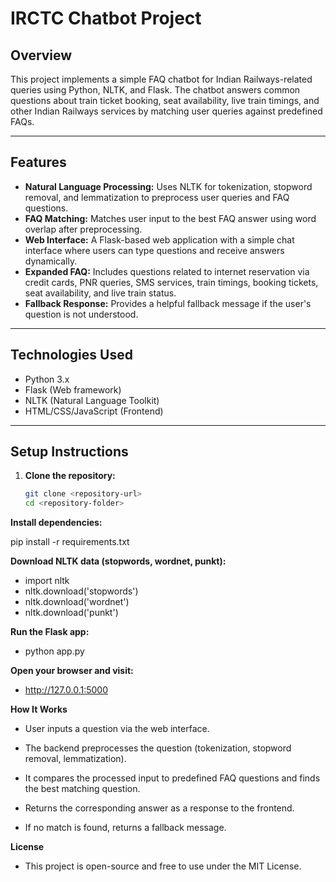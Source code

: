 # IRCTC Chatbot Project

## Overview

This project implements a simple FAQ chatbot for Indian Railways-related queries using Python, NLTK, and Flask. The chatbot answers common questions about train ticket booking, seat availability, live train timings, and other Indian Railways services by matching user queries against predefined FAQs.

---

## Features

- **Natural Language Processing:** Uses NLTK for tokenization, stopword removal, and lemmatization to preprocess user queries and FAQ questions.
- **FAQ Matching:** Matches user input to the best FAQ answer using word overlap after preprocessing.
- **Web Interface:** A Flask-based web application with a simple chat interface where users can type questions and receive answers dynamically.
- **Expanded FAQ:** Includes questions related to internet reservation via credit cards, PNR queries, SMS services, train timings, booking tickets, seat availability, and live train status.
- **Fallback Response:** Provides a helpful fallback message if the user's question is not understood.

---

## Technologies Used

- Python 3.x
- Flask (Web framework)
- NLTK (Natural Language Toolkit)
- HTML/CSS/JavaScript (Frontend)

---

## Setup Instructions

1. **Clone the repository:**

   ```bash
   git clone <repository-url>
   cd <repository-folder>

**Install dependencies:**

pip install -r requirements.txt

**Download NLTK data (stopwords, wordnet, punkt):**
- import nltk
- nltk.download('stopwords')
- nltk.download('wordnet')
- nltk.download('punkt')

**Run the Flask app:**
- python app.py

**Open your browser and visit:**
- http://127.0.0.1:5000

**How It Works**
- User inputs a question via the web interface.

- The backend preprocesses the question (tokenization, stopword removal, lemmatization).

- It compares the processed input to predefined FAQ questions and finds the best matching question.

- Returns the corresponding answer as a response to the frontend.

- If no match is found, returns a fallback message.


**License**

- This project is open-source and free to use under the MIT License.




